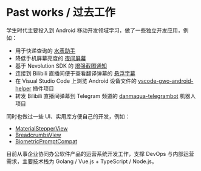 Past works / 过去工作
=======

学生时代主要投入到 Android 移动开发领域学习，做了一些独立开发应用，例如：

- 用于快递查询的 [水表助手](https://github.com/fython/PackageTracker)
- 降低手机屏幕亮度的 [夜间屏幕](https://github.com/fython/Blackbulb)
- 基于 Nevolution SDK 的 [增强截图通知](https://github.com/fython/EnhancedScreenshotNotification)
- 连接到 Bilibili 直播间便于查看翻译弹幕的 [悬浮字幕](https://github.com/danmaqua/danmaqua-android)
- 在 Visual Studio Code 上浏览 Android 设备文件的 [vscode-gwo-android-helper](https://github.com/fython/vscode-gwo-android-helper) 插件项目
- 转发 Bilibili 直播间弹幕到 Telegram 频道的 [danmaqua-telegrambot](https://github.com/danmaqua/danmaqua-telegrambot) 机器人项目

同时也做过一些 UI、实用库方便自己的开发，例如：

- [MaterialStepperView](https://github.com/fython/MaterialStepperView)
- [BreadcrumbsView](https://github.com/fython/BreadcrumbsView)
- [BiometricPromptCompat](https://github.com/fython/BiometricPromptCompat)

目前从事企业协同办公软件产品的运营系统开发工作，支撑 DevOps 与内部运营需求，主要技术栈为 Golang / Vue.js + TypeScript / Node.js。
